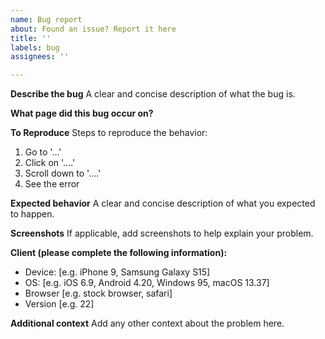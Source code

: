 ```yaml
---
name: Bug report
about: Found an issue? Report it here
title: ''
labels: bug
assignees: ''

---
```


**Describe the bug**
A clear and concise description of what the bug is.

**What page did this bug occur on?**

**To Reproduce**
Steps to reproduce the behavior:
1. Go to '...'
2. Click on '....'
3. Scroll down to '....'
4. See the error

**Expected behavior**
A clear and concise description of what you expected to happen.

**Screenshots**
If applicable, add screenshots to help explain your problem.

**Client (please complete the following information):**
 - Device: [e.g. iPhone 9, Samsung Galaxy S15] <!-- Not necessary if desktop -->
 - OS: [e.g. iOS 6.9, Android 4.20, Windows 95, macOS 13.37]
 - Browser [e.g. stock browser, safari]
 - Version [e.g. 22]

**Additional context**
Add any other context about the problem here.
